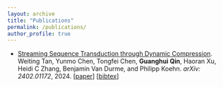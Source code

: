 ```yaml
---
layout: archive
title: "Publications"
permalink: /publications/
author_profile: true
---
```



- [Streaming Sequence Transduction through Dynamic Compression](https://doi.org/10.48550/arXiv.2402.01172). Weiting Tan, Yunmo Chen, Tongfei Chen, **Guanghui Qin**, Haoran Xu, Heidi C Zhang, Benjamin Van Durme, and Philipp Koehn. *arXiv: 2402.01172*, 2024. <span>[<a href="https://doi.org/10.48550/arXiv.2402.01172">paper</a>] [<a href="javascript:toggleDiv('0bib')">bibtex</a>]</span>
<div id="0bib" style="display: none" class="bib">
    @misc{tan2024streaming,<br>
&nbsp;&nbsp;&nbsp;&nbsp;title={Streaming&nbsp;Sequence&nbsp;Transduction&nbsp;through&nbsp;Dynamic&nbsp;Compression},&nbsp;<br>
&nbsp;&nbsp;&nbsp;&nbsp;author={Weiting&nbsp;Tan&nbsp;and&nbsp;Yunmo&nbsp;Chen&nbsp;and&nbsp;Tongfei&nbsp;Chen&nbsp;and&nbsp;Guanghui&nbsp;Qin&nbsp;and&nbsp;Haoran&nbsp;Xu&nbsp;and&nbsp;Heidi&nbsp;C.&nbsp;Zhang&nbsp;and&nbsp;Benjamin&nbsp;Van&nbsp;Durme&nbsp;and&nbsp;Philipp&nbsp;Koehn},<br>
&nbsp;&nbsp;&nbsp;&nbsp;year={2024},<br>
&nbsp;&nbsp;&nbsp;&nbsp;eprint={2402.01172},<br>
&nbsp;&nbsp;&nbsp;&nbsp;archivePrefix={arXiv},<br>
&nbsp;&nbsp;&nbsp;&nbsp;primaryClass={cs.CL}<br>
}<br>

    </div>
- [Nugget2D: Dynamic Contextual Compression for Scaling Decoder-only Language Models](https://doi.org/10.48550/arXiv.2310.02409). **Guanghui Qin**, Corby Rosset, Ethan C Chau, Nikhil Rao, and Benjamin Van Durme. *arXiv: 2310.02409*, 2023. <span>[<a href="https://doi.org/10.48550/arXiv.2310.02409">paper</a>] [<a href="https://twitter.com/hiaoxui/status/1711858430510502369">twitter</a>] [<a href="javascript:toggleDiv('1bib')">bibtex</a>]</span>
<div id="1bib" style="display: none" class="bib">
    @misc{qin2023nugget2d,<br>
&nbsp;&nbsp;&nbsp;&nbsp;title={Nugget2D:&nbsp;Dynamic&nbsp;Contextual&nbsp;Compression&nbsp;for&nbsp;Scaling&nbsp;Decoder-only&nbsp;Language&nbsp;Models},&nbsp;<br>
&nbsp;&nbsp;&nbsp;&nbsp;author={Guanghui&nbsp;Qin&nbsp;and&nbsp;Corby&nbsp;Rosset&nbsp;and&nbsp;Ethan&nbsp;C.&nbsp;Chau&nbsp;and&nbsp;Nikhil&nbsp;Rao&nbsp;and&nbsp;Benjamin&nbsp;Van&nbsp;Durme},<br>
&nbsp;&nbsp;&nbsp;&nbsp;year={2023},<br>
&nbsp;&nbsp;&nbsp;&nbsp;eprint={2310.02409},<br>
&nbsp;&nbsp;&nbsp;&nbsp;archivePrefix={arXiv},<br>
&nbsp;&nbsp;&nbsp;&nbsp;url={https://doi.org/10.48550/arXiv.2310.02409},<br>
}<br>

    </div>
- [Nugget: Neural Agglomerative Embeddings of Text](https://proceedings.mlr.press/v202/qin23a/qin23a.pdf). **Guanghui Qin** and Benjamin Van Durme. *International Conference on Machine Learning (ICML)*, 2023. <span>[<a href="https://proceedings.mlr.press/v202/qin23a/qin23a.pdf">paper</a>] [<a href="https://github.com/hiaoxui/nugget-data">data</a>] [<a href="/files/23papers/nugget_poster.pdf">poster</a>] [<a href="/files/23papers/nugget_slides.pptx">slides</a>] [<a href="https://twitter.com/hiaoxui/status/1711858430510502369">twitter</a>] [<a href="javascript:toggleDiv('2bib')">bibtex</a>]</span>
<div id="2bib" style="display: none" class="bib">
    @InProceedings{pmlr-v202-qin23a,<br>
&nbsp;&nbsp;title&nbsp;=&nbsp;{Nugget:&nbsp;Neural&nbsp;Agglomerative&nbsp;Embeddings&nbsp;of&nbsp;Text},<br>
&nbsp;&nbsp;author&nbsp;=&nbsp;{Qin,&nbsp;Guanghui&nbsp;and&nbsp;Van&nbsp;Durme,&nbsp;Benjamin},<br>
&nbsp;&nbsp;booktitle&nbsp;=&nbsp;{Proceedings&nbsp;of&nbsp;the&nbsp;40th&nbsp;International&nbsp;Conference&nbsp;on&nbsp;Machine&nbsp;Learning},<br>
&nbsp;&nbsp;pages&nbsp;=&nbsp;{28337--28350},<br>
&nbsp;&nbsp;year&nbsp;=&nbsp;{2023},<br>
&nbsp;&nbsp;editor&nbsp;=&nbsp;{Krause,&nbsp;Andreas&nbsp;and&nbsp;Brunskill,&nbsp;Emma&nbsp;and&nbsp;Cho,&nbsp;Kyunghyun&nbsp;and&nbsp;Engelhardt,&nbsp;Barbara&nbsp;and&nbsp;Sabato,&nbsp;Sivan&nbsp;and&nbsp;Scarlett,&nbsp;Jonathan},<br>
&nbsp;&nbsp;volume&nbsp;=&nbsp;{202},<br>
&nbsp;&nbsp;series&nbsp;=&nbsp;{Proceedings&nbsp;of&nbsp;Machine&nbsp;Learning&nbsp;Research},<br>
&nbsp;&nbsp;publisher&nbsp;=&nbsp;{PMLR},<br>
&nbsp;&nbsp;url&nbsp;=&nbsp;{https://proceedings.mlr.press/v202/qin23a.html},<br>
}<br>

    </div>
- [The NLP Task Effectiveness of Long-Range Transformers](https://aclanthology.org/2023.eacl-main.273.pdf). **Guanghui Qin**, Yukun Feng, and Benjamin Van Durme. *Annual Conference of the European Chapter of the Association for Computational Linguistics (EACL)*, 2023. <span>[<a href="https://aclanthology.org/2023.eacl-main.273.pdf">paper</a>] [<a href="https://github.com/hiaoxui/long-range-transformers">code</a>] [<a href="/files/23papers/lrt_slides.pptx">slides</a>] [<a href="/files/23papers/lrt_poster.pdf">poster</a>] [<a href="https://aclanthology.org/2023.eacl-main.273.mp4">video</a>] [<a href="javascript:toggleDiv('3bib')">bibtex</a>]</span>
<div id="3bib" style="display: none" class="bib">
    @inproceedings{qin-etal-2023-nlp,<br>
&nbsp;&nbsp;title&nbsp;=&nbsp;"The&nbsp;{NLP}&nbsp;Task&nbsp;Effectiveness&nbsp;of&nbsp;Long-Range&nbsp;Transformers",<br>
&nbsp;&nbsp;author&nbsp;=&nbsp;"Qin,&nbsp;Guanghui&nbsp;&nbsp;and&nbsp;Feng,&nbsp;Yukun&nbsp;&nbsp;and&nbsp;Van&nbsp;Durme,&nbsp;Benjamin",<br>
&nbsp;&nbsp;booktitle&nbsp;=&nbsp;"Proceedings&nbsp;of&nbsp;the&nbsp;17th&nbsp;Conference&nbsp;of&nbsp;the&nbsp;European&nbsp;Chapter&nbsp;of&nbsp;the&nbsp;Association&nbsp;for&nbsp;Computational&nbsp;Linguistics",<br>
&nbsp;&nbsp;year&nbsp;=&nbsp;"2023",<br>
&nbsp;&nbsp;address&nbsp;=&nbsp;"Dubrovnik,&nbsp;Croatia",<br>
&nbsp;&nbsp;publisher&nbsp;=&nbsp;"Association&nbsp;for&nbsp;Computational&nbsp;Linguistics",<br>
&nbsp;&nbsp;url&nbsp;=&nbsp;"https://aclanthology.org/2023.eacl-main.273",<br>
&nbsp;&nbsp;doi&nbsp;=&nbsp;"10.18653/v1/2023.eacl-main.273",<br>
&nbsp;&nbsp;pages&nbsp;=&nbsp;"3774--3790",<br>
}<br>

    </div>
- [Ras-mediated homeostatic control of front-back signaling dictates cell polarity](https://doi.org/10.1101/2023.08.30.555648). Yiyan Lin\*, Dhiman Sankar Pal\*, Parijat Banerjee, Tatsat Banerjee, **Guanghui Qin**, Yu Deng, Jane Borleis, Pablo A Iglesias, and Peter Devreotes. *bioRxiv: 2023.08.30.555648*, 2023. <span>[<a href="https://doi.org/10.1101/2023.08.30.555648">paper</a>] [<a href="javascript:toggleDiv('4bib')">bibtex</a>]</span>
<div id="4bib" style="display: none" class="bib">
    @article&nbsp;{Lin2023.08.30.555648,<br>
&nbsp;&nbsp;author&nbsp;=&nbsp;{Yiyan&nbsp;Lin&nbsp;and&nbsp;Dhiman&nbsp;Sankar&nbsp;Pal&nbsp;and&nbsp;Parijat&nbsp;Banerjee&nbsp;and&nbsp;Tatsat&nbsp;Banerjee&nbsp;and&nbsp;Guanghui&nbsp;Qin&nbsp;and&nbsp;Yu&nbsp;Deng&nbsp;and&nbsp;Jane&nbsp;Borleis&nbsp;and&nbsp;Pablo&nbsp;A.&nbsp;Iglesias&nbsp;and&nbsp;Peter&nbsp;N.&nbsp;Devreotes},<br>
&nbsp;&nbsp;title&nbsp;=&nbsp;{Ras-mediated&nbsp;homeostatic&nbsp;control&nbsp;of&nbsp;front-back&nbsp;signaling&nbsp;dictates&nbsp;cell&nbsp;polarity},<br>
&nbsp;&nbsp;elocation-id&nbsp;=&nbsp;{2023.08.30.555648},<br>
&nbsp;&nbsp;year&nbsp;=&nbsp;{2023},<br>
&nbsp;&nbsp;doi&nbsp;=&nbsp;{10.1101/2023.08.30.555648},<br>
&nbsp;&nbsp;publisher&nbsp;=&nbsp;{Cold&nbsp;Spring&nbsp;Harbor&nbsp;Laboratory},<br>
&nbsp;&nbsp;URL&nbsp;=&nbsp;{https://www.biorxiv.org/content/early/2023/09/01/2023.08.30.555648},<br>
&nbsp;&nbsp;eprint&nbsp;=&nbsp;{https://www.biorxiv.org/content/early/2023/09/01/2023.08.30.555648.full.pdf},<br>
&nbsp;&nbsp;journal&nbsp;=&nbsp;{bioRxiv}<br>
}<br>

    </div>
- [Learning How to Ask: Querying LMs with Mixtures of Soft Prompts](https://dx.doi.org/10.18653/v1/2021.naacl-main.410). **Guanghui Qin** and Jason Eisner. *Annual Conference of the North American Chapter of the Association for Computational Linguistics (NAACL, short)*, 2021. <span style="color:red">**Best Short Paper**</span>.<span>[<a href="https://dx.doi.org/10.18653/v1/2021.naacl-main.410">paper</a>] [<a href="/files/21papers/prompt_poster.pdf">poster</a>] [<a href="/files/21papers/prompt_slides.pptx">slides</a>] [<a href="https://github.com/hiaoxui/soft-prompts">code</a>] [<a href="https://twitter.com/adveisner/status/1402681187018084354?lang=en">twitter</a>] [<a href="javascript:toggleDiv('5bib')">bibtex</a>]</span>
<div id="5bib" style="display: none" class="bib">
    @inproceedings{qin-eisner-2021-learning,<br>
&nbsp;&nbsp;title&nbsp;=&nbsp;"Learning&nbsp;How&nbsp;to&nbsp;Ask:&nbsp;Querying&nbsp;{LM}s&nbsp;with&nbsp;Mixtures&nbsp;of&nbsp;Soft&nbsp;Prompts",<br>
&nbsp;&nbsp;author&nbsp;=&nbsp;"Qin,&nbsp;Guanghui&nbsp;and&nbsp;Eisner,&nbsp;Jason",<br>
&nbsp;&nbsp;booktitle&nbsp;=&nbsp;"Proceedings&nbsp;of&nbsp;the&nbsp;2021&nbsp;Conference&nbsp;of&nbsp;the&nbsp;North&nbsp;American&nbsp;Chapter&nbsp;of&nbsp;the&nbsp;Association&nbsp;for&nbsp;Computational&nbsp;Linguistics:&nbsp;Human&nbsp;Language&nbsp;Technologies",<br>
&nbsp;&nbsp;year&nbsp;=&nbsp;"2021",<br>
&nbsp;&nbsp;address&nbsp;=&nbsp;"Online",<br>
&nbsp;&nbsp;publisher&nbsp;=&nbsp;"Association&nbsp;for&nbsp;Computational&nbsp;Linguistics",<br>
&nbsp;&nbsp;url&nbsp;=&nbsp;"https://dx.doi.org/10.18653/v1/2021.naacl-main.410",<br>
&nbsp;&nbsp;doi&nbsp;=&nbsp;"10.18653/v1/2021.naacl-main.410",<br>
&nbsp;&nbsp;pages&nbsp;=&nbsp;"5203--5212",<br>
}<br>

    </div>
- [LOME: Large Ontology Multilingual Extraction](https://dx.doi.org/10.18653/v1/2021.eacl-demos.19). Patrick Xia\*, **Guanghui Qin**\*, Siddharth Vashishtha, Yunmo Chen, Tongfei Chen, Chandler May, Craig Harman, Kyle Rawlins, Aaron Steven White, and Benjamin Van Durme. *Annual Conference of the European Chapter of the Association for Computational Linguistics (EACL, demo)*, 2021. <span>[<a href="https://dx.doi.org/10.18653/v1/2021.eacl-demos.19">paper</a>] [<a href="https://nlp.jhu.edu/demos/lome/">demo</a>] [<a href="https://github.com/hiaoxui/span-finder">code</a>] [<a href="https://hub.docker.com/r/hltcoe/lome">docker</a>] [<a href="https://www.youtube.com/watch?v=o4KsGdnV6BE&list=LL&index=13">video</a>] [<a href="javascript:toggleDiv('6bib')">bibtex</a>]</span>
<div id="6bib" style="display: none" class="bib">
    @inproceedings{xia-etal-2021-lome,<br>
&nbsp;&nbsp;title&nbsp;=&nbsp;"{LOME}:&nbsp;Large&nbsp;Ontology&nbsp;Multilingual&nbsp;Extraction",<br>
&nbsp;&nbsp;author&nbsp;=&nbsp;"Xia,&nbsp;Patrick&nbsp;&nbsp;and<br>
&nbsp;&nbsp;&nbsp;&nbsp;Qin,&nbsp;Guanghui&nbsp;&nbsp;and<br>
&nbsp;&nbsp;&nbsp;&nbsp;Vashishtha,&nbsp;Siddharth&nbsp;&nbsp;and<br>
&nbsp;&nbsp;&nbsp;&nbsp;Chen,&nbsp;Yunmo&nbsp;&nbsp;and<br>
&nbsp;&nbsp;&nbsp;&nbsp;Chen,&nbsp;Tongfei&nbsp;&nbsp;and<br>
&nbsp;&nbsp;&nbsp;&nbsp;May,&nbsp;Chandler&nbsp;&nbsp;and<br>
&nbsp;&nbsp;&nbsp;&nbsp;Harman,&nbsp;Craig&nbsp;&nbsp;and<br>
&nbsp;&nbsp;&nbsp;&nbsp;Rawlins,&nbsp;Kyle&nbsp;&nbsp;and<br>
&nbsp;&nbsp;&nbsp;&nbsp;White,&nbsp;Aaron&nbsp;Steven&nbsp;&nbsp;and<br>
&nbsp;&nbsp;&nbsp;&nbsp;Van&nbsp;Durme,&nbsp;Benjamin",<br>
&nbsp;&nbsp;booktitle&nbsp;=&nbsp;"Proceedings&nbsp;of&nbsp;the&nbsp;16th&nbsp;Conference&nbsp;of&nbsp;the&nbsp;European&nbsp;Chapter&nbsp;of&nbsp;the&nbsp;Association&nbsp;for&nbsp;Computational&nbsp;Linguistics:&nbsp;System&nbsp;Demonstrations",<br>
&nbsp;&nbsp;month&nbsp;=&nbsp;apr,<br>
&nbsp;&nbsp;year&nbsp;=&nbsp;"2021",<br>
&nbsp;&nbsp;address&nbsp;=&nbsp;"Online",<br>
&nbsp;&nbsp;publisher&nbsp;=&nbsp;"Association&nbsp;for&nbsp;Computational&nbsp;Linguistics",<br>
&nbsp;&nbsp;url&nbsp;=&nbsp;"https://dx.doi.org/10.18653/v1/2021.eacl-demos.19",<br>
&nbsp;&nbsp;doi&nbsp;=&nbsp;"10.18653/v1/2021.eacl-demos.19",<br>
&nbsp;&nbsp;pages&nbsp;=&nbsp;"149--159",<br>
}<br>

    </div>
- [Iterative Paraphrastic Augmentation with Discriminative Span Alignment](https://doi.org/10.1162/tacl_a_00380). Ryan Culkin, J Edward Hu, Elias Stengel-Eskin, **Guanghui Qin**, and Benjamin Van Durme. *Transactions of the Association for Computational Linguistics (TACL)*, 2021. <span>[<a href="https://doi.org/10.1162/tacl_a_00380">paper</a>] [<a href="javascript:toggleDiv('7bib')">bibtex</a>]</span>
<div id="7bib" style="display: none" class="bib">
    @article{10.1162/tacl_a_00380,<br>
&nbsp;&nbsp;author&nbsp;=&nbsp;{Culkin,&nbsp;Ryan&nbsp;and&nbsp;Hu,&nbsp;J.&nbsp;Edward&nbsp;and&nbsp;Stengel-Eskin,&nbsp;Elias&nbsp;and&nbsp;Qin,&nbsp;Guanghui&nbsp;and&nbsp;Durme,&nbsp;Benjamin&nbsp;Van},<br>
&nbsp;&nbsp;title&nbsp;=&nbsp;"{Iterative&nbsp;Paraphrastic&nbsp;Augmentation&nbsp;with&nbsp;Discriminative&nbsp;Span&nbsp;Alignment}",<br>
&nbsp;&nbsp;journal&nbsp;=&nbsp;{Transactions&nbsp;of&nbsp;the&nbsp;Association&nbsp;for&nbsp;Computational&nbsp;Linguistics},<br>
&nbsp;&nbsp;volume&nbsp;=&nbsp;{9},<br>
&nbsp;&nbsp;pages&nbsp;=&nbsp;{494-509},<br>
&nbsp;&nbsp;year&nbsp;=&nbsp;{2021},<br>
&nbsp;&nbsp;month&nbsp;=&nbsp;{05},<br>
&nbsp;&nbsp;issn&nbsp;=&nbsp;{2307-387X},<br>
&nbsp;&nbsp;doi&nbsp;=&nbsp;{10.1162/tacl_a_00380},<br>
&nbsp;&nbsp;url&nbsp;=&nbsp;{https://doi.org/10.1162/tacl\_a\_00380},<br>
&nbsp;&nbsp;eprint&nbsp;=&nbsp;{https://direct.mit.edu/tacl/article-pdf/doi/10.1162/tacl\_a\_00380/1924197/tacl\_a\_00380.pdf},<br>
}<br>

    </div>
- [Everything Is All It Takes: A Multipronged Strategy for Zero-Shot Cross-Lingual Information Extraction](https://dx.doi.org/10.18653/v1/2021.emnlp-main.149). Mahsa Yarmohammadi, Shijie Wu, Marc Marone, Haoran Xu, Seth Ebner, **Guanghui Qin**, Yunmo Chen, Jialiang Guo, Craig Harman, Kenon Murray, Aaron Steven White, Mark Dredze, and Benjamin Van Durme. *Conference on Empirical Methods in Natural Language Processing (EMNLP)*, 2021. <span>[<a href="https://dx.doi.org/10.18653/v1/2021.emnlp-main.149">paper</a>] [<a href="https://aclanthology.org/2021.emnlp-main.149.mp4">video</a>] [<a href="https://github.com/shijie-wu/crosslingual-nlp">code</a>] [<a href="javascript:toggleDiv('8bib')">bibtex</a>]</span>
<div id="8bib" style="display: none" class="bib">
    @inproceedings{yarmohammadi-etal-2021-everything,<br>
&nbsp;&nbsp;title&nbsp;=&nbsp;"Everything&nbsp;Is&nbsp;All&nbsp;It&nbsp;Takes:&nbsp;A&nbsp;Multipronged&nbsp;Strategy&nbsp;for&nbsp;Zero-Shot&nbsp;Cross-Lingual&nbsp;Information&nbsp;Extraction",<br>
&nbsp;&nbsp;author&nbsp;=&nbsp;"Yarmohammadi,&nbsp;Mahsa&nbsp;&nbsp;and<br>
&nbsp;&nbsp;&nbsp;&nbsp;Wu,&nbsp;Shijie&nbsp;&nbsp;and<br>
&nbsp;&nbsp;&nbsp;&nbsp;Marone,&nbsp;Marc&nbsp;&nbsp;and<br>
&nbsp;&nbsp;&nbsp;&nbsp;Xu,&nbsp;Haoran&nbsp;&nbsp;and<br>
&nbsp;&nbsp;&nbsp;&nbsp;Ebner,&nbsp;Seth&nbsp;&nbsp;and<br>
&nbsp;&nbsp;&nbsp;&nbsp;Qin,&nbsp;Guanghui&nbsp;&nbsp;and<br>
&nbsp;&nbsp;&nbsp;&nbsp;Chen,&nbsp;Yunmo&nbsp;&nbsp;and<br>
&nbsp;&nbsp;&nbsp;&nbsp;Guo,&nbsp;Jialiang&nbsp;&nbsp;and<br>
&nbsp;&nbsp;&nbsp;&nbsp;Harman,&nbsp;Craig&nbsp;&nbsp;and<br>
&nbsp;&nbsp;&nbsp;&nbsp;Murray,&nbsp;Kenton&nbsp;&nbsp;and<br>
&nbsp;&nbsp;&nbsp;&nbsp;White,&nbsp;Aaron&nbsp;Steven&nbsp;&nbsp;and<br>
&nbsp;&nbsp;&nbsp;&nbsp;Dredze,&nbsp;Mark&nbsp;&nbsp;and<br>
&nbsp;&nbsp;&nbsp;&nbsp;Van&nbsp;Durme,&nbsp;Benjamin",<br>
&nbsp;&nbsp;booktitle&nbsp;=&nbsp;"Proceedings&nbsp;of&nbsp;the&nbsp;2021&nbsp;Conference&nbsp;on&nbsp;Empirical&nbsp;Methods&nbsp;in&nbsp;Natural&nbsp;Language&nbsp;Processing",<br>
&nbsp;&nbsp;month&nbsp;=&nbsp;nov,<br>
&nbsp;&nbsp;year&nbsp;=&nbsp;"2021",<br>
&nbsp;&nbsp;address&nbsp;=&nbsp;"Online&nbsp;and&nbsp;Punta&nbsp;Cana,&nbsp;Dominican&nbsp;Republic",<br>
&nbsp;&nbsp;publisher&nbsp;=&nbsp;"Association&nbsp;for&nbsp;Computational&nbsp;Linguistics",<br>
&nbsp;&nbsp;url&nbsp;=&nbsp;"https://dx.doi.org/10.18653/v1/2021.emnlp-main.149",<br>
&nbsp;&nbsp;doi&nbsp;=&nbsp;"10.18653/v1/2021.emnlp-main.149",<br>
&nbsp;&nbsp;pages&nbsp;=&nbsp;"1950--1967",<br>
}<br>

    </div>
- [Neural Datalog through Time: Informed Temporal Modeling via Logical Specification](https://proceedings.mlr.press/v119/mei20a/mei20a.pdf). Hongyuan Mei, **Guanghui Qin**, Minjie Xu, and Jason Eisner. *International Conference on Machine Learning (ICML)*, 2020. <span>[<a href="https://proceedings.mlr.press/v119/mei20a/mei20a.pdf">paper</a>] [<a href="https://www.bloomberg.com/company/stories/icml-2020-bloomberg-ph-d-fellow-combines-datalog-and-neural-networks-to-model-dynamic-databases/">blog</a>] [<a href="/files/20papers/datalog_slides.pptx">slides</a>] [<a href="https://github.com/hongyuanmei/neural-datalog-through-time">code</a>] [<a href="https://www.cs.jhu.edu/~hmei/papers/mei+qin+xu+eisner.icml20.mp4">video</a>] [<a href="https://fortune.com/2020/09/08/disco-bell-bottoms-big-hair-and-cutting-edge-a-i/">press</a>] [<a href="javascript:toggleDiv('9bib')">bibtex</a>]</span>
<div id="9bib" style="display: none" class="bib">
    @InProceedings{pmlr-v119-mei20a,<br>
&nbsp;&nbsp;title&nbsp;=&nbsp;{Neural&nbsp;Datalog&nbsp;Through&nbsp;Time:&nbsp;Informed&nbsp;Temporal&nbsp;Modeling&nbsp;via&nbsp;Logical&nbsp;Specification},<br>
&nbsp;&nbsp;author&nbsp;=&nbsp;{Mei,&nbsp;Hongyuan&nbsp;and&nbsp;Qin,&nbsp;Guanghui&nbsp;and&nbsp;Xu,&nbsp;Minjie&nbsp;and&nbsp;Eisner,&nbsp;Jason},<br>
&nbsp;&nbsp;booktitle&nbsp;=&nbsp;{Proceedings&nbsp;of&nbsp;the&nbsp;37th&nbsp;International&nbsp;Conference&nbsp;on&nbsp;Machine&nbsp;Learning},<br>
&nbsp;&nbsp;pages&nbsp;=&nbsp;{6808--6819},<br>
&nbsp;&nbsp;year&nbsp;=&nbsp;{2020},<br>
&nbsp;&nbsp;editor&nbsp;=&nbsp;{III,&nbsp;Hal&nbsp;Daumé&nbsp;and&nbsp;Singh,&nbsp;Aarti},<br>
&nbsp;&nbsp;volume&nbsp;=&nbsp;{119},<br>
&nbsp;&nbsp;series&nbsp;=&nbsp;{Proceedings&nbsp;of&nbsp;Machine&nbsp;Learning&nbsp;Research},<br>
&nbsp;&nbsp;month&nbsp;=&nbsp;{13--18&nbsp;Jul},<br>
&nbsp;&nbsp;publisher&nbsp;=&nbsp;{PMLR},<br>
&nbsp;&nbsp;pdf&nbsp;=&nbsp;{https://proceedings.mlr.press/v119/mei20a/mei20a.pdf},<br>
&nbsp;&nbsp;url&nbsp;=&nbsp;{https://proceedings.mlr.press/v119/mei20a.html},<br>
}<br>

    </div>
- [CopyNext: Explicit Span Copying and Alignment in Sequence to Sequence Models](https://dx.doi.org/10.18653/v1/2020.spnlp-1.2). Abhinav Singh, Patrick Xia, **Guanghui Qin**, Mahsa Yarmohammadi, and Benjamin Van Durme. *Fourth Workshop on Structured Prediction for NLP*, 2020. <span>[<a href="https://dx.doi.org/10.18653/v1/2020.spnlp-1.2">paper</a>] [<a href="https://slideslive.com/38940142/copynext-explicit-span-copying-and-alignment-in-sequence-to-sequence-model">video</a>] [<a href="https://github.com/abhinonymous/copynext">code</a>] [<a href="javascript:toggleDiv('10bib')">bibtex</a>]</span>
<div id="10bib" style="display: none" class="bib">
    @inproceedings{singh-etal-2020-copynext,<br>
&nbsp;&nbsp;title&nbsp;=&nbsp;"{C}opy{N}ext:&nbsp;Explicit&nbsp;Span&nbsp;Copying&nbsp;and&nbsp;Alignment&nbsp;in&nbsp;Sequence&nbsp;to&nbsp;Sequence&nbsp;Models",<br>
&nbsp;&nbsp;author&nbsp;=&nbsp;"Singh,&nbsp;Abhinav&nbsp;&nbsp;and<br>
&nbsp;&nbsp;&nbsp;&nbsp;Xia,&nbsp;Patrick&nbsp;&nbsp;and<br>
&nbsp;&nbsp;&nbsp;&nbsp;Qin,&nbsp;Guanghui&nbsp;&nbsp;and<br>
&nbsp;&nbsp;&nbsp;&nbsp;Yarmohammadi,&nbsp;Mahsa&nbsp;&nbsp;and<br>
&nbsp;&nbsp;&nbsp;&nbsp;Van&nbsp;Durme,&nbsp;Benjamin",<br>
&nbsp;&nbsp;booktitle&nbsp;=&nbsp;"Proceedings&nbsp;of&nbsp;the&nbsp;Fourth&nbsp;Workshop&nbsp;on&nbsp;Structured&nbsp;Prediction&nbsp;for&nbsp;NLP",<br>
&nbsp;&nbsp;month&nbsp;=&nbsp;nov,<br>
&nbsp;&nbsp;year&nbsp;=&nbsp;"2020",<br>
&nbsp;&nbsp;address&nbsp;=&nbsp;"Online",<br>
&nbsp;&nbsp;publisher&nbsp;=&nbsp;"Association&nbsp;for&nbsp;Computational&nbsp;Linguistics",<br>
&nbsp;&nbsp;url&nbsp;=&nbsp;"https://dx.doi.org/10.18653/v1/2020.spnlp-1.2",<br>
&nbsp;&nbsp;doi&nbsp;=&nbsp;"10.18653/v1/2020.spnlp-1.2",<br>
&nbsp;&nbsp;pages&nbsp;=&nbsp;"11--16",<br>
}<br>

    </div>
- [Imputing Missing Events in Continuous-Time Event Streams](https://proceedings.mlr.press/v97/mei19a/mei19a.pdf). Hongyuan Mei, **Guanghui Qin**, and Jason Eisner. *International Conference on Machine Learning (ICML)*, 2019. <span>[<a href="https://proceedings.mlr.press/v97/mei19a/mei19a.pdf">paper</a>] [<a href="https://github.com/hongyuanmei/neural-hawkes-particle-smoothing">code</a>] [<a href="/files/19papers/smoothing_poster.pdf">poster</a>] [<a href="/files/19papers/smoothing_slides.pdf">slides</a>] [<a href="javascript:toggleDiv('11bib')">bibtex</a>]</span>
<div id="11bib" style="display: none" class="bib">
    @InProceedings{pmlr-v97-mei19a,<br>
&nbsp;&nbsp;title&nbsp;=&nbsp;{Imputing&nbsp;Missing&nbsp;Events&nbsp;in&nbsp;Continuous-Time&nbsp;Event&nbsp;Streams},<br>
&nbsp;&nbsp;author&nbsp;=&nbsp;{Mei,&nbsp;Hongyuan&nbsp;and&nbsp;Qin,&nbsp;Guanghui&nbsp;and&nbsp;Eisner,&nbsp;Jason},<br>
&nbsp;&nbsp;booktitle&nbsp;=&nbsp;{Proceedings&nbsp;of&nbsp;the&nbsp;36th&nbsp;International&nbsp;Conference&nbsp;on&nbsp;Machine&nbsp;Learning},<br>
&nbsp;&nbsp;pages&nbsp;=&nbsp;{4475--4485},<br>
&nbsp;&nbsp;year&nbsp;=&nbsp;{2019},<br>
&nbsp;&nbsp;editor&nbsp;=&nbsp;{Chaudhuri,&nbsp;Kamalika&nbsp;and&nbsp;Salakhutdinov,&nbsp;Ruslan},<br>
&nbsp;&nbsp;volume&nbsp;=&nbsp;{97},<br>
&nbsp;&nbsp;series&nbsp;=&nbsp;{Proceedings&nbsp;of&nbsp;Machine&nbsp;Learning&nbsp;Research},<br>
&nbsp;&nbsp;publisher&nbsp;=&nbsp;{PMLR},<br>
&nbsp;&nbsp;url&nbsp;=&nbsp;{https://proceedings.mlr.press/v97/mei19a.html},<br>
}<br>

    </div>
- [Learning Latent Semantic Annotations for Grounding Natural Language to Structured Data](https://dx.doi.org/10.18653/v1/D18-1411). **Guanghui Qin**, Jin-Ge Yao, Xuening Wang, Jinpeng Wang, and Chin-Yew Lin. *Conference on Empirical Methods in Natural Language Processing (EMNLP)*, 2018. <span>[<a href="https://dx.doi.org/10.18653/v1/D18-1411">paper</a>] [<a href="https://github.com/hiaoxui/D2T-Grounding">code</a>] [<a href="/files/18papers/d2t_slides.pptx">slides</a>] [<a href="https://vimeo.com/306117499">video</a>] [<a href="javascript:toggleDiv('12bib')">bibtex</a>]</span>
<div id="12bib" style="display: none" class="bib">
    @inproceedings{qin-etal-2018-learning,<br>
&nbsp;&nbsp;title&nbsp;=&nbsp;"Learning&nbsp;Latent&nbsp;Semantic&nbsp;Annotations&nbsp;for&nbsp;Grounding&nbsp;Natural&nbsp;Language&nbsp;to&nbsp;Structured&nbsp;Data",<br>
&nbsp;&nbsp;author&nbsp;=&nbsp;"Qin,&nbsp;Guanghui&nbsp;&nbsp;and<br>
&nbsp;&nbsp;&nbsp;&nbsp;Yao,&nbsp;Jin-Ge&nbsp;&nbsp;and<br>
&nbsp;&nbsp;&nbsp;&nbsp;Wang,&nbsp;Xuening&nbsp;&nbsp;and<br>
&nbsp;&nbsp;&nbsp;&nbsp;Wang,&nbsp;Jinpeng&nbsp;&nbsp;and<br>
&nbsp;&nbsp;&nbsp;&nbsp;Lin,&nbsp;Chin-Yew",<br>
&nbsp;&nbsp;booktitle&nbsp;=&nbsp;"Proceedings&nbsp;of&nbsp;the&nbsp;2018&nbsp;Conference&nbsp;on&nbsp;Empirical&nbsp;Methods&nbsp;in&nbsp;Natural&nbsp;Language&nbsp;Processing",<br>
&nbsp;&nbsp;month&nbsp;=&nbsp;oct&nbsp;#&nbsp;"-"&nbsp;#&nbsp;nov,<br>
&nbsp;&nbsp;year&nbsp;=&nbsp;"2018",<br>
&nbsp;&nbsp;address&nbsp;=&nbsp;"Brussels,&nbsp;Belgium",<br>
&nbsp;&nbsp;publisher&nbsp;=&nbsp;"Association&nbsp;for&nbsp;Computational&nbsp;Linguistics",<br>
&nbsp;&nbsp;url&nbsp;=&nbsp;"https://dx.doi.org/10.18653/v1/D18-1411",<br>
&nbsp;&nbsp;doi&nbsp;=&nbsp;"10.18653/v1/D18-1411",<br>
&nbsp;&nbsp;pages&nbsp;=&nbsp;"3761--3771",<br>
}<br>

    </div>
- [Data2Text Studio: Automated Text Generation from Structured Data](https://dx.doi.org/10.18653/v1/D18-2003). Longxu Dou, **Guanghui Qin**, Jinpeng Wang, Jin-Ge Yao, and Chin-Yew Lin. *Conference on Empirical Methods in Natural Language Processing (EMNLP, demo)*, 2018. <span>[<a href="https://dx.doi.org/10.18653/v1/D18-2003">paper</a>] [<a href="javascript:toggleDiv('13bib')">bibtex</a>]</span>
<div id="13bib" style="display: none" class="bib">
    @inproceedings{dou-etal-2018-data2text,<br>
&nbsp;&nbsp;title&nbsp;=&nbsp;"{D}ata2{T}ext&nbsp;Studio:&nbsp;Automated&nbsp;Text&nbsp;Generation&nbsp;from&nbsp;Structured&nbsp;Data",<br>
&nbsp;&nbsp;author&nbsp;=&nbsp;"Dou,&nbsp;Longxu&nbsp;&nbsp;and<br>
&nbsp;&nbsp;&nbsp;&nbsp;Qin,&nbsp;Guanghui&nbsp;&nbsp;and<br>
&nbsp;&nbsp;&nbsp;&nbsp;Wang,&nbsp;Jinpeng&nbsp;&nbsp;and<br>
&nbsp;&nbsp;&nbsp;&nbsp;Yao,&nbsp;Jin-Ge&nbsp;&nbsp;and<br>
&nbsp;&nbsp;&nbsp;&nbsp;Lin,&nbsp;Chin-Yew",<br>
&nbsp;&nbsp;booktitle&nbsp;=&nbsp;"Proceedings&nbsp;of&nbsp;the&nbsp;2018&nbsp;Conference&nbsp;on&nbsp;Empirical&nbsp;Methods&nbsp;in&nbsp;Natural&nbsp;Language&nbsp;Processing:&nbsp;System&nbsp;Demonstrations",<br>
&nbsp;&nbsp;month&nbsp;=&nbsp;nov,<br>
&nbsp;&nbsp;year&nbsp;=&nbsp;"2018",<br>
&nbsp;&nbsp;address&nbsp;=&nbsp;"Brussels,&nbsp;Belgium",<br>
&nbsp;&nbsp;publisher&nbsp;=&nbsp;"Association&nbsp;for&nbsp;Computational&nbsp;Linguistics",<br>
&nbsp;&nbsp;url&nbsp;=&nbsp;"https://dx.doi.org/10.18653/v1/D18-2003",<br>
&nbsp;&nbsp;doi&nbsp;=&nbsp;"10.18653/v1/D18-2003",<br>
&nbsp;&nbsp;pages&nbsp;=&nbsp;"13--18",<br>
}<br>

    </div>